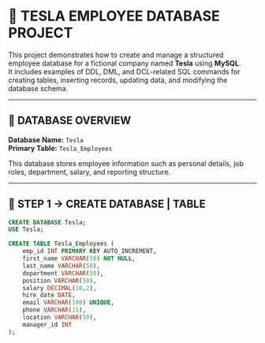 # 🚀 TESLA EMPLOYEE DATABASE PROJECT  

This project demonstrates how to create and manage a structured employee database for a fictional company named **Tesla** using **MySQL**.  
It includes examples of DDL, DML, and DCL-related SQL commands for creating tables, inserting records, updating data, and modifying the database schema.

---

## 📁 DATABASE OVERVIEW

**Database Name:** `Tesla`  
**Primary Table:** `Tesla_Employees`

This database stores employee information such as personal details, job roles, department, salary, and reporting structure.

---

## 🧱 STEP 1 -> CREATE DATABASE | TABLE  

```sql
CREATE DATABASE Tesla;
USE Tesla;

CREATE TABLE Tesla_Employees (
    emp_id INT PRIMARY KEY AUTO_INCREMENT,
    first_name VARCHAR(50) NOT NULL,
    last_name VARCHAR(50),
    department VARCHAR(50),
    position VARCHAR(50),
    salary DECIMAL(10,2),
    hire_date DATE,
    email VARCHAR(100) UNIQUE,
    phone VARCHAR(15),
    location VARCHAR(50),
    manager_id INT
);

